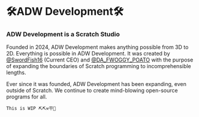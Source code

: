 # 🛠️ADW Development🛠️

### ADW Development is a Scratch Studio

Founded in 2024, ADW Development makes anything possible from 3D to 2D. Everything is possible in ADW Development. It was created by [@SwordFish16](https://scratch.mit.edu/users/SwordFish16/) (Current CEO) and [@DA_FWOGGY_POATO](https://scratch.mit.edu/users/DA_FWOGGY_POATO/) with the purpose of expanding the boundaries of Scratch programming to incomprehensible lengths. 

Ever since it was founded, ADW Development has been expanding, even outside of Scratch. We continue to create mind-blowing open-source programs for all.

`This is WIP ⛏️⛏️⚒️🪧🪮`
